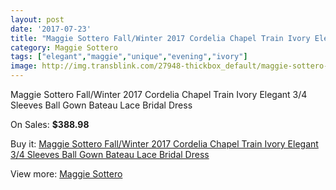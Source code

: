 ```yaml
---
layout: post
date: '2017-07-23'
title: "Maggie Sottero Fall/Winter 2017 Cordelia Chapel Train Ivory Elegant 3/4 Sleeves Ball Gown Bateau Lace Bridal Dress"
category: Maggie Sottero
tags: ["elegant","maggie","unique","evening","ivory"]
image: http://img.transblink.com/27948-thickbox_default/maggie-sottero-fall-winter-2017-cordelia-chapel-train-ivory-elegant-3-4-sleeves-ball-gown-bateau-lace-bridal-dress.jpg
---
```

Maggie Sottero Fall/Winter 2017 Cordelia Chapel Train Ivory Elegant 3/4 Sleeves Ball Gown Bateau Lace Bridal Dress

On Sales: **$388.98**
<a href="https://www.transblink.com/en/maggie-sottero/9170-maggie-sottero-fall-winter-2017-cordelia-chapel-train-ivory-elegant-3-4-sleeves-ball-gown-bateau-lace-bridal-dress.html"><amp-img layout="responsive" width="600" height="600" src="//img.transblink.com/27948-thickbox_default/maggie-sottero-fall-winter-2017-cordelia-chapel-train-ivory-elegant-3-4-sleeves-ball-gown-bateau-lace-bridal-dress.jpg" alt="Maggie Sottero Fall/Winter 2017 Cordelia Chapel Train Ivory Elegant 3/4 Sleeves Ball Gown Bateau Lace Bridal Dress 0" /></a>
<a href="https://www.transblink.com/en/maggie-sottero/9170-maggie-sottero-fall-winter-2017-cordelia-chapel-train-ivory-elegant-3-4-sleeves-ball-gown-bateau-lace-bridal-dress.html"><amp-img layout="responsive" width="600" height="600" src="//img.transblink.com/27952-thickbox_default/maggie-sottero-fall-winter-2017-cordelia-chapel-train-ivory-elegant-3-4-sleeves-ball-gown-bateau-lace-bridal-dress.jpg" alt="Maggie Sottero Fall/Winter 2017 Cordelia Chapel Train Ivory Elegant 3/4 Sleeves Ball Gown Bateau Lace Bridal Dress 1" /></a>
<a href="https://www.transblink.com/en/maggie-sottero/9170-maggie-sottero-fall-winter-2017-cordelia-chapel-train-ivory-elegant-3-4-sleeves-ball-gown-bateau-lace-bridal-dress.html"><amp-img layout="responsive" width="600" height="600" src="//img.transblink.com/27951-thickbox_default/maggie-sottero-fall-winter-2017-cordelia-chapel-train-ivory-elegant-3-4-sleeves-ball-gown-bateau-lace-bridal-dress.jpg" alt="Maggie Sottero Fall/Winter 2017 Cordelia Chapel Train Ivory Elegant 3/4 Sleeves Ball Gown Bateau Lace Bridal Dress 2" /></a>
<a href="https://www.transblink.com/en/maggie-sottero/9170-maggie-sottero-fall-winter-2017-cordelia-chapel-train-ivory-elegant-3-4-sleeves-ball-gown-bateau-lace-bridal-dress.html"><amp-img layout="responsive" width="600" height="600" src="//img.transblink.com/27950-thickbox_default/maggie-sottero-fall-winter-2017-cordelia-chapel-train-ivory-elegant-3-4-sleeves-ball-gown-bateau-lace-bridal-dress.jpg" alt="Maggie Sottero Fall/Winter 2017 Cordelia Chapel Train Ivory Elegant 3/4 Sleeves Ball Gown Bateau Lace Bridal Dress 3" /></a>
<a href="https://www.transblink.com/en/maggie-sottero/9170-maggie-sottero-fall-winter-2017-cordelia-chapel-train-ivory-elegant-3-4-sleeves-ball-gown-bateau-lace-bridal-dress.html"><amp-img layout="responsive" width="600" height="600" src="//img.transblink.com/27949-thickbox_default/maggie-sottero-fall-winter-2017-cordelia-chapel-train-ivory-elegant-3-4-sleeves-ball-gown-bateau-lace-bridal-dress.jpg" alt="Maggie Sottero Fall/Winter 2017 Cordelia Chapel Train Ivory Elegant 3/4 Sleeves Ball Gown Bateau Lace Bridal Dress 4" /></a>

Buy it: [Maggie Sottero Fall/Winter 2017 Cordelia Chapel Train Ivory Elegant 3/4 Sleeves Ball Gown Bateau Lace Bridal Dress](https://www.transblink.com/en/maggie-sottero/9170-maggie-sottero-fall-winter-2017-cordelia-chapel-train-ivory-elegant-3-4-sleeves-ball-gown-bateau-lace-bridal-dress.html "Maggie Sottero Fall/Winter 2017 Cordelia Chapel Train Ivory Elegant 3/4 Sleeves Ball Gown Bateau Lace Bridal Dress")

View more: [Maggie Sottero](https://www.transblink.com/en/78-maggie-sottero "Maggie Sottero")